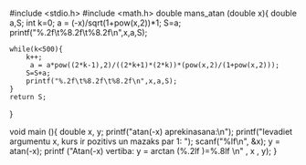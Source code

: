 #include <stdio.h>
#include <math.h>
 double mans_atan (double x){
    double a,S;
    int k=0;
    a = (-x)/sqrt(1+pow(x,2))*1;
    S=a;
    printf("%.2f\t%8.2f\t%8.2f\n",x,a,S);

    while(k<500){
        k++;
         a = a*pow((2*k-1),2)/((2*k+1)*(2*k))*(pow(x,2)/(1+pow(x,2)));
        S=S+a;
        printf("%.2f\t%8.2f\t%8.2f\n",x,a,S);
    }
    return S;
}

void main (){
  double x, y;
	printf("atan(-x) aprekinasana:\n");
	printf("Ievadiet argumentu x, kurs ir pozitivs un mazaks par 1: ");
	scanf("%lf\n", &x);
	y = atan(-x);
	printf ("Atan(-x) vertiba: y = arctan (%.2lf )=%.8lf \n" , x , y);
}
